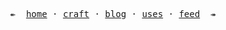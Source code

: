 <p align="center">
  <samp>
    &Larr;&ensp;
    <a href="https://mauss.dev">home</a>
    &middot;
    <a href="https://mauss.dev/atelier">craft</a>
    &middot;
    <a href="https://mauss.dev/posts">blog</a>
    &middot;
    <a href="https://mauss.dev/uses">uses</a>
    &middot;
    <a href="https://mauss.dev/rss.xml">feed</a>
    &ensp;&Rarr;
  </samp>
</p>
